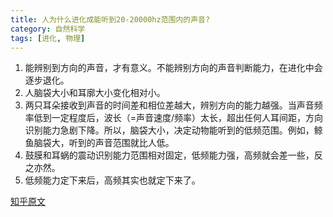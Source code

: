 ```yaml
---
title: 人为什么进化成能听到20-20000hz范围内的声音?
category: 自然科学
tags: [进化, 物理]
---
```


1. 能辨别到方向的声音，才有意义。不能辨别方向的声音判断能力，在进化中会逐步退化。<!--more-->
2. 人脑袋大小和耳廓大小变化相对小。
3. 两只耳朵接收到声音的时间差和相位差越大，辨别方向的能力越强。当声音频率低到一定程度后，波长（=声音速度/频率）太长，超出任何人耳间距，方向识别能力急剧下降。所以，脑袋大小，决定动物能听到的低频范围。例如，鲸鱼脑袋大，听到的声音范围就比人低。
4. 鼓膜和耳蜗的震动识别能力范围相对固定，低频能力强，高频就会差一些，反之亦然。
5. 低频能力定下来后，高频其实也就定下来了。

[知乎原文](https://www.zhihu.com/question/37195449/answer/70964605)

